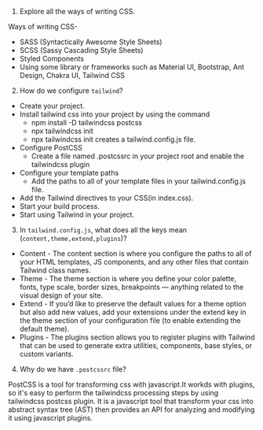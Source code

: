 1. Explore all the ways of writing CSS.

 Ways of writing CSS-
- SASS (Syntactically Awesome Style Sheets)
- SCSS (Sassy Cascading Style Sheets)
- Styled Components
- Using some library or frameworks such as Material UI, Bootstrap, Ant Design, Chakra UI, Tailwind CSS

2. How do we configure `tailwind`?

 - Create your project.
 - Install tailwind css into your project by using the command  
   - npm install -D tailwindcss postcss
   - npx tailwindcss init
   - npx tailwindcss init creates a tailwind.config.js file.
 - Configure PostCSS
   - Create a file named .postcssrc in your project root and enable the tailwindcss plugin
 - Configure your template paths
   - Add the paths to all of your template files in your tailwind.config.js file.
 - Add the Tailwind directives to your CSS(in index.css).
 - Start your build process.
 - Start using Tailwind in your project.

3. In `tailwind.config.js`, what does all the keys mean (`content,theme,extend,plugins`)?

- Content - The content section is where you configure the paths to all of your HTML templates, JS components, and any other files that contain Tailwind class names.
- Theme - The theme section is where you define your color palette, fonts, type scale, border sizes, breakpoints — anything related to the visual design of your site.
- Extend - If you’d like to preserve the default values for a theme option but also add new values, add your extensions under the extend key in the theme section of your configuration file (to enable extending the default theme).
- Plugins - The plugins section allows you to register plugins with Tailwind that can be used to generate extra utilities, components, base styles, or custom variants.

4. Why do we have `.postcssrc` file?

PostCSS is a tool for transforming css with javascript.It workds with plugins, so it's easy to perform the tailwindcss processing steps by using tailwindcss postcss plugin.
It is a javascript tool that transform your css into abstract syntax tree (AST) then provides an API for analyzing and modifying it using javascript plugins.
